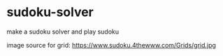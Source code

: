 # sudoku-solver
make a sudoku solver and play sudoku

image source for grid:
https://www.sudoku.4thewww.com/Grids/grid.jpg
